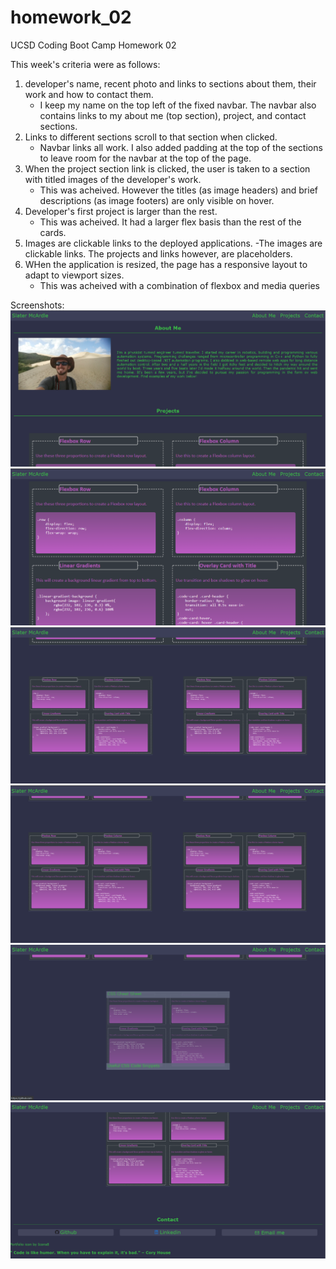 # homework_02
UCSD Coding Boot Camp Homework 02

This week's criteria were as follows:

1. developer's name, recent photo and links to sections about them, their work and how to contact them. 
    - I keep my name on the top left of the fixed navbar. The navbar also contains links to my about me (top section), project, and contact sections.
2. Links to different sections scroll to that section when clicked.
    - Navbar links all work. I also added padding at the top of the sections to leave room for the navbar at the top of the page.
3. When the project section link is clicked, the user is taken to a section with titled images of the developer's work.
    - This was acheived. However the titles (as image headers) and brief descriptions (as image footers) are only visible on hover.
4. Developer's first project is larger than the rest.
    - This was acheived. It had a larger flex basis than the rest of the cards. 
5. Images are clickable links to the deployed applications.
    -The images are clickable links. The projects and links however, are placeholders.
6. WHen the application is resized, the page has a responsive layout to adapt to viewport sizes.
    - This was acheived with a combination of flexbox and media queries

Screenshots:
![ScreenShot](./images/screenshot-01.png)
![ScreenShot](./images/screenshot-02.png)
![ScreenShot](./images/screenshot-03.png)
![ScreenShot](./images/screenshot-04.png)
![ScreenShot](./images/screenshot-05.png)
![ScreenShot](./images/screenshot-06.png)